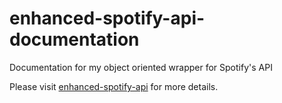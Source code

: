 # enhanced-spotify-api-documentation

Documentation for my object oriented wrapper for Spotify's API

Please visit [enhanced-spotify-api](https://www.npmjs.com/package/enhanced-spotify-api) for more details.
